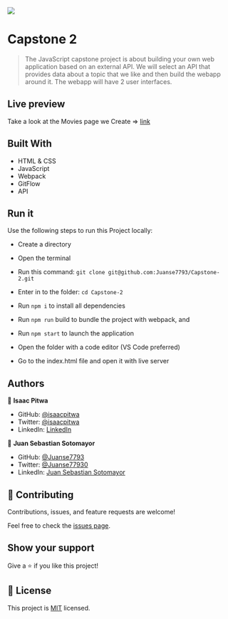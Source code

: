 ![](https://img.shields.io/badge/Microverse-blueviolet)

#  Capstone 2

> The JavaScript capstone project is about building your own web application based on an external API. We will select an API that provides data about a topic that we like and then build the webapp around it. The webapp will have 2 user interfaces.

## Live preview

Take a look at the Movies page we Create => [link](https://juanse7793.github.io/Capstone-2/)

## Built With

- HTML & CSS
- JavaScript
- Webpack
- GitFlow
- API

## Run it

Use the following steps to run this Project locally:

- Create a directory

- Open the terminal

- Run this command:
`git clone git@github.com:Juanse7793/Capstone-2.git`

- Enter in to the folder:
`cd Capstone-2`

- Run `npm i` to install all dependencies
- Run `npm run` build to bundle the project with webpack, and
- Run `npm start` to launch the application

- Open the folder with a code editor (VS Code preferred)

- Go to the index.html file and open it with live server


## Authors

👤 **Isaac Pitwa**

- GitHub: [@isaacpitwa](https://github.com/isaacpitwa)
- Twitter: [@isaacpitwa](https://twitter.com/isaacpitwa)
- LinkedIn: [LinkedIn](https://linkedin.com/in/isaac-pitwa)

👤 **Juan Sebastian Sotomayor**

- GitHub: [@Juanse7793](https://github.com/Juanse7793)
- Twitter: [@Juanse77930](https://twitter.com/Juanse77930)
- LinkedIn: [Juan Sebastian Sotomayor](https://linkedin.com/in/juan-sebastian-sotomayor-2bb395198)


## 🤝 Contributing

Contributions, issues, and feature requests are welcome!

Feel free to check the [issues page](../../issues/).

## Show your support

Give a ⭐️ if you like this project!


## 📝 License

This project is [MIT](./MIT.md) licensed.
